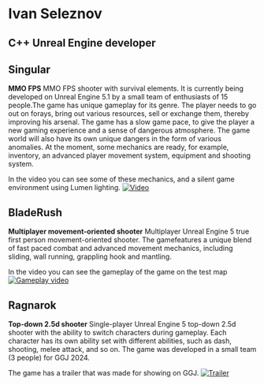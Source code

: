 # Ivan Seleznov
## C++ Unreal Engine developer

## Singular
**MMO FPS**
MMO FPS shooter with survival elements. It is currently being developed on Unreal Engine 5.1 by a small team of enthusiasts of 15 people.The game has unique gameplay for its genre. The player needs to go out on forays, bring out various resources, sell or exchange them, thereby improving his arsenal. The game has a slow game pace, to give the player a new gaming experience and a sense of dangerous atmosphere. The game world will also have its own unique dangers in the form of various anomalies.
At the moment, some mechanics are ready, for example, inventory, an advanced player movement system, equipment and shooting system. 

In the video you can see some of these mechanics, and a silent game environment using Lumen lighting.
[![Video](https://img.youtube.com/vi/1GTHwwbHPJo/maxresdefault.jpg)](https://www.youtube.com/watch?v=1GTHwwbHPJo)

## BladeRush
**Multiplayer movement-oriented shooter**
Multiplayer Unreal Engine 5 true first person movement-oriented shooter. The gamefeatures a unique blend of fast paced combat and advanced movement mechanics, including sliding, wall running, grappling hook and mantling. 

In the video you can see the gameplay of the game on the test map
[![Gameplay video](https://img.youtube.com/vi/PdZ3-M2tONg/maxresdefault.jpg)](https://www.youtube.com/watch?v=PdZ3-M2tONg)

## Ragnarok
**Top-down 2.5d shooter**
Single-player Unreal Engine 5 top-down 2.5d shooter with the ability to switch characters during gameplay. Each character has its own ability set with different abilities, such as dash, shooting, melee attack, and so on. The game was developed in a small team (3 people) for GGJ 2024.

The game has a trailer that was made for showing on GGJ.
[![Trailer](https://img.youtube.com/vi/pyzRDPoQipQ/maxresdefault.jpg)](https://www.youtube.com/watch?v=pyzRDPoQipQ)
